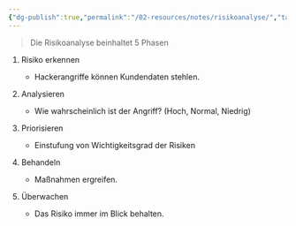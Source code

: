 ```yaml
---
{"dg-publish":true,"permalink":"/02-resources/notes/risikoanalyse/","tags":["GFN/prüfungsrelevant/AP1/vorbereitung"]}
---
```


>Die Risikoanalyse beinhaltet 5 Phasen 

1. Risiko erkennen  
	-  Hackerangriffe können Kundendaten stehlen. 

2. Analysieren 
    - Wie wahrscheinlich ist der Angriff? (Hoch, Normal, Niedrig) 

3. Priorisieren 
    - Einstufung von Wichtigkeitsgrad der Risiken  

4. Behandeln  
    - Maßnahmen ergreifen. 

5. Überwachen 
    - Das Risiko immer im Blick behalten.
